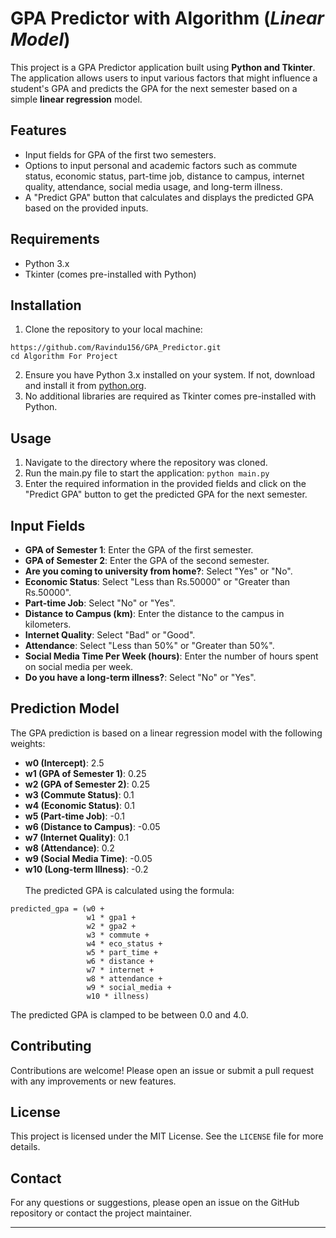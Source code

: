 # GPA Predictor with Algorithm (*Linear Model*)
This project is a GPA Predictor application built using **Python and Tkinter**. The application allows users to input various factors that might influence a student's GPA and predicts the GPA for the next semester based on a simple **linear regression** model.
## Features
-	Input fields for GPA of the first two semesters.
-	Options to input personal and academic factors such as commute status, economic status, part-time job, distance to campus, internet quality, attendance, social media usage, and long-term illness.
-	A "Predict GPA" button that calculates and displays the predicted GPA based on the provided inputs.
## Requirements
-	Python 3.x
-	Tkinter (comes pre-installed with Python)
## Installation
1.	Clone the repository to your local machine:
```
https://github.com/Ravindu156/GPA_Predictor.git
cd Algorithm For Project
```
2.	Ensure you have Python 3.x installed on your system. If not, download and install it from [python.org]( https://www.python.org/).
3.	No additional libraries are required as Tkinter comes pre-installed with Python.
## Usage
1.	Navigate to the directory where the repository was cloned.
2.	Run the main.py file to start the application:
`python main.py`
3.	Enter the required information in the provided fields and click on the "Predict GPA" button to get the predicted GPA for the next semester.

## Input Fields
-	**GPA of Semester 1**: Enter the GPA of the first semester.
-	**GPA of Semester 2**: Enter the GPA of the second semester.
-	**Are you coming to university from home?**: Select "Yes" or "No".
-	**Economic Status**: Select "Less than Rs.50000" or "Greater than Rs.50000".
-	**Part-time Job**: Select "No" or "Yes".
-	**Distance to Campus (km)**: Enter the distance to the campus in kilometers.
-	**Internet Quality**: Select "Bad" or "Good".
-	**Attendance**: Select "Less than 50%" or "Greater than 50%".
-	**Social Media Time Per Week (hours)**: Enter the number of hours spent on social media per week.
-	**Do you have a long-term illness?**: Select "No" or "Yes".
## Prediction Model
The GPA prediction is based on a linear regression model with the following weights:
-	**w0 (Intercept)**: 2.5
-	**w1 (GPA of Semester 1)**: 0.25
-	**w2 (GPA of Semester 2)**: 0.25
-	**w3 (Commute Status)**: 0.1
-	**w4 (Economic Status)**: 0.1
-	**w5 (Part-time Job)**: -0.1
-	**w6 (Distance to Campus)**: -0.05
-	**w7 (Internet Quality)**: 0.1
-	**w8 (Attendance)**: 0.2
-	**w9 (Social Media Time)**: -0.05
-	**w10 (Long-term Illness)**: -0.2<br><br>
The predicted GPA is calculated using the formula:
```
predicted_gpa = (w0 + 
                 w1 * gpa1 + 
                 w2 * gpa2 + 
                 w3 * commute + 
                 w4 * eco_status + 
                 w5 * part_time + 
                 w6 * distance + 
                 w7 * internet + 
                 w8 * attendance + 
                 w9 * social_media + 
                 w10 * illness)
```
The predicted GPA is clamped to be between 0.0 and 4.0.
## Contributing
Contributions are welcome! Please open an issue or submit a pull request with any improvements or new features.
## License
This project is licensed under the MIT License. See the `LICENSE` file for more details.
## Contact
For any questions or suggestions, please open an issue on the GitHub repository or contact the project maintainer.

---

